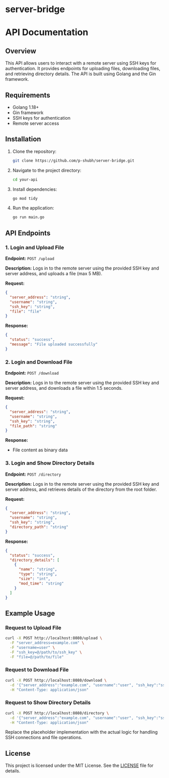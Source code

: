 # server-bridge

# API Documentation

## Overview

This API allows users to interact with a remote server using SSH keys for authentication. It provides endpoints for uploading files, downloading files, and retrieving directory details. The API is built using Golang and the Gin framework.

## Requirements

- Golang 1.18+
- Gin framework
- SSH keys for authentication
- Remote server access

## Installation

1. Clone the repository:
   ```bash
   git clone https://github.com/p-shubh/server-bridge.git
   ```
2. Navigate to the project directory:
   ```bash
   cd your-api
   ```
3. Install dependencies:
   ```bash
   go mod tidy
   ```
4. Run the application:
   ```bash
   go run main.go
   ```

## API Endpoints

### 1. Login and Upload File

**Endpoint:** `POST /upload`

**Description:** Logs in to the remote server using the provided SSH key and server address, and uploads a file (max 5 MB).

**Request:**
```json
{
  "server_address": "string",
  "username": "string",
  "ssh_key": "string",
  "file": "file"
}
```

**Response:**
```json
{
  "status": "success",
  "message": "File uploaded successfully"
}
```

### 2. Login and Download File

**Endpoint:** `POST /download`

**Description:** Logs in to the remote server using the provided SSH key and server address, and downloads a file within 1.5 seconds.

**Request:**
```json
{
  "server_address": "string",
  "username": "string",
  "ssh_key": "string",
  "file_path": "string"
}
```

**Response:**
- File content as binary data

### 3. Login and Show Directory Details

**Endpoint:** `POST /directory`

**Description:** Logs in to the remote server using the provided SSH key and server address, and retrieves details of the directory from the root folder.

**Request:**
```json
{
  "server_address": "string",
  "username": "string",
  "ssh_key": "string",
  "directory_path": "string"
}
```

**Response:**
```json
{
  "status": "success",
  "directory_details": [
    {
      "name": "string",
      "type": "string",
      "size": "int",
      "mod_time": "string"
    }
  ]
}
```

## Example Usage

### Request to Upload File
```bash
curl -X POST http://localhost:8080/upload \
  -F "server_address=example.com" \
  -F "username=user" \
  -F "ssh_key=@/path/to/ssh_key" \
  -F "file=@/path/to/file"
```

### Request to Download File
```bash
curl -X POST http://localhost:8080/download \
  -d '{"server_address":"example.com", "username":"user", "ssh_key":"ssh_key_content", "file_path":"/path/to/file"}' \
  -H "Content-Type: application/json"
```

### Request to Show Directory Details
```bash
curl -X POST http://localhost:8080/directory \
  -d '{"server_address":"example.com", "username":"user", "ssh_key":"ssh_key_content", "directory_path":"/path/to/directory"}' \
  -H "Content-Type: application/json"
```

Replace the placeholder implementation with the actual logic for handling SSH connections and file operations.

## License

This project is licensed under the MIT License. See the [LICENSE](LICENSE) file for details.
